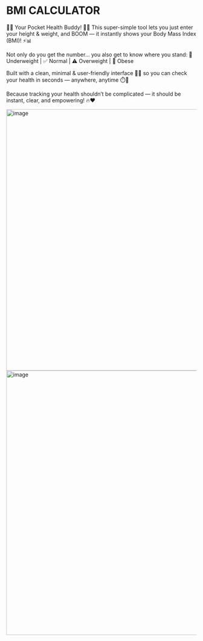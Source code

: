 # BMI CALCULATOR
💪📏 Your Pocket Health Buddy! 🧠✨
This super-simple tool lets you just enter your height & weight, and BOOM — it instantly shows your Body Mass Index (BMI)! ⚡📊

Not only do you get the number… you also get to know where you stand:
🥣 Underweight | ✅ Normal | ⚠️ Overweight | 🚨 Obese

Built with a clean, minimal & user-friendly interface 🧼🧾 so you can check your health in seconds — anywhere, anytime ⏱️📱

Because tracking your health shouldn’t be complicated — it should be instant, clear, and empowering! 🔥❤️

<img width="1528" height="691" alt="image" src="https://github.com/user-attachments/assets/f8b43cd1-6e3e-4a99-b88f-1bf6e3a75e94" />

<img width="1460" height="699" alt="image" src="https://github.com/user-attachments/assets/c3f25f2d-43bb-465a-8a13-d1b4bb95c9fe" />

